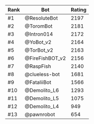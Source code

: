 Rank|Bot|Rating
---|---|---
#1|@ResoluteBot|2197
#2|@ToromBot|2181
#3|@Intron014|2172
#4|@YoBot_v2|2164
#5|@TorBot_v2|2163
#6|@FireFishBOT_v2|2156
#7|@RaspFish|2140
#8|@clueless-bot|1681
#9|@FataliiBot|1566
#10|@Demolito_L6|1293
#11|@Demolito_L5|1075
#12|@Demolito_L4|949
#13|@pawnrobot|654

